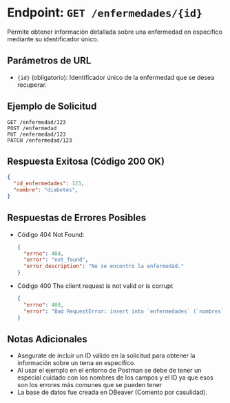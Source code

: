 # Endpoint: `GET /enfermedades/{id}`

Permite obtener información detallada sobre una enfermedad en específico mediante su identificador único.


## Parámetros de URL
- `{id}` (obligatorio): Identificador único de la enfermedad que se desea recuperar.

## Ejemplo de Solicitud
```http
GET /enfermedad/123
POST /enfermedad
PUT /enfermedad/123
PATCH /enfermedad/123
```

## Respuesta Exitosa (Código 200 OK)
```json
{
  "id_enfermedades": 123,
  "nombre": "diabetes",
}
```

## Respuestas de Errores Posibles
- Código 404 Not Found:

  ```json
  {
    "errno": 404,
    "error": "not_found",
    "error_description": "No se encontró la enfermedad."
  }
  ```

- Código 400 The client request is not valid or is corrupt
  ```json
  {
    "errno": 400,
    "error": "Bad RequestError: insert into `enfermedades` (`nombres`) values ('epilepsia') - Unknown column 'nombres' in 'field list'"
  }
  ``` 

## Notas Adicionales

- Asegurate de incluir un ID válido en la solicitud para obtener la información
  sobre un tema en específico.
- Al usar el ejemplo en el entorno de Postman se debe de tener un especial cuidado con los nombres de los campos y el ID ya que esos son los errores más comunes que se pueden tener
- La base de datos fue creada en DBeaver (Comento por casulidad).
